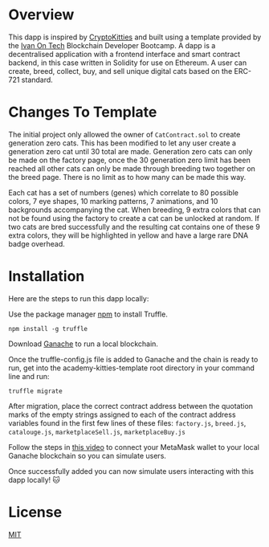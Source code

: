 # Overview
This dapp is inspired by [CryptoKitties](https://www.cryptokitties.co/) and built using a template provided by the [Ivan On Tech](https://academy.ivanontech.com/) Blockchain Developer Bootcamp. A dapp is a decentralised application with a frontend interface and smart contract backend, in this case written in Solidity for use on Ethereum. A user can create, breed, collect, buy, and sell unique digital cats based on the ERC-721 standard.

# Changes To Template
The initial project only allowed the owner of `CatContract.sol` to create generation zero cats. This has been modified to let any user create a generation zero cat until 30 total are made. Generation zero cats can only be made on the factory page, once the 30 generation zero limit has been reached all other cats can only be made through breeding two together on the breed page. There is no limit as to how many can be made this way.

Each cat has a set of numbers (genes) which correlate to 80 possible colors, 7 eye shapes, 10 marking patterns, 7 animations, and 10 backgrounds accompanying the cat. When breeding, 9 extra colors that can not be found using the factory to create a cat can be unlocked at random. If two cats are bred successfully and the resulting cat contains one of these 9 extra colors, they will be highlighted in yellow and have a large rare DNA badge overhead.

# Installation
Here are the steps to run this dapp locally:

Use the package manager [npm](https://www.npmjs.com/) to install Truffle.

```
npm install -g truffle
```

Download [Ganache](https://www.trufflesuite.com/ganache) to run a local blockchain.

Once the truffle-config.js file is added to Ganache and the chain is ready to run, get into the academy-kitties-template root directory in your command line and run:
```
truffle migrate
```
After migration, place the correct contract address between the quotation marks of the empty strings assigned to each of the contract address variables found in the first few lines of these files: `factory.js`, `breed.js`, `catalouge.js`, `marketplaceSell.js`, `marketplaceBuy.js`

Follow the steps in [this video](https://www.youtube.com/watch?v=nUEBAS5r4Og) to connect your MetaMask wallet to your local Ganache blockchain so you can simulate users.

Once successfully added you can now simulate users interacting with this dapp locally! 🐱

# License
[MIT](https://github.com/Ty-Sir/academy-kitties-template/blob/master/LICENSE)
